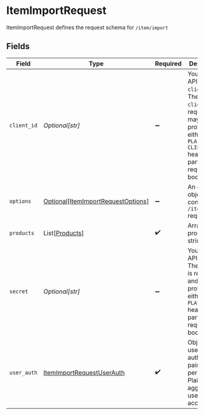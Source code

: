 # ItemImportRequest

ItemImportRequest defines the request schema for `/item/import`


## Fields

| Field                                                                                                                                            | Type                                                                                                                                             | Required                                                                                                                                         | Description                                                                                                                                      |
| ------------------------------------------------------------------------------------------------------------------------------------------------ | ------------------------------------------------------------------------------------------------------------------------------------------------ | ------------------------------------------------------------------------------------------------------------------------------------------------ | ------------------------------------------------------------------------------------------------------------------------------------------------ |
| `client_id`                                                                                                                                      | *Optional[str]*                                                                                                                                  | :heavy_minus_sign:                                                                                                                               | Your Plaid API `client_id`. The `client_id` is required and may be provided either in the `PLAID-CLIENT-ID` header or as part of a request body. |
| `options`                                                                                                                                        | [Optional[ItemImportRequestOptions]](../../models/shared/itemimportrequestoptions.md)                                                            | :heavy_minus_sign:                                                                                                                               | An optional object to configure `/item/import` request.                                                                                          |
| `products`                                                                                                                                       | List[[Products](../../models/shared/products.md)]                                                                                                | :heavy_check_mark:                                                                                                                               | Array of product strings                                                                                                                         |
| `secret`                                                                                                                                         | *Optional[str]*                                                                                                                                  | :heavy_minus_sign:                                                                                                                               | Your Plaid API `secret`. The `secret` is required and may be provided either in the `PLAID-SECRET` header or as part of a request body.          |
| `user_auth`                                                                                                                                      | [ItemImportRequestUserAuth](../../models/shared/itemimportrequestuserauth.md)                                                                    | :heavy_check_mark:                                                                                                                               | Object of user ID and auth token pair, permitting Plaid to aggregate a user’s accounts                                                           |